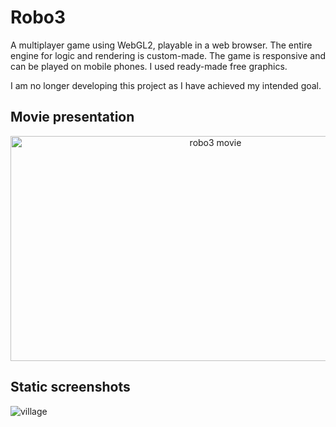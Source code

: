 # Robo3

A multiplayer game using WebGL2, playable in a web browser. The entire engine for logic and rendering is custom-made. The game is responsive and can be played on mobile phones. I used ready-made free graphics.

I am no longer developing this project as I have achieved my intended goal.

## Movie presentation

<div align="center">
    <img src="https://github.com/wegrzynkiewicz/robo3/assets/22602605/9bbb98aa-736e-483b-8ee8-59fcfb57ba20" width="640" height="360" alt="robo3 movie"></img> 
</div>

## Static screenshots

![village](https://github.com/wegrzynkiewicz/robo3/assets/22602605/23018052-7942-4791-b54a-57840042b08b)
